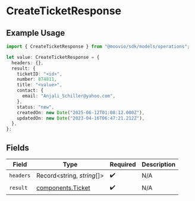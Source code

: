# CreateTicketResponse

## Example Usage

```typescript
import { CreateTicketResponse } from "@moovio/sdk/models/operations";

let value: CreateTicketResponse = {
  headers: {},
  result: {
    ticketID: "<id>",
    number: 874811,
    title: "<value>",
    contact: {
      email: "Anjali_Schiller@yahoo.com",
    },
    status: "new",
    createdOn: new Date("2025-06-12T01:08:12.000Z"),
    updatedOn: new Date("2023-04-16T06:47:21.212Z"),
  },
};
```

## Fields

| Field                                                  | Type                                                   | Required                                               | Description                                            |
| ------------------------------------------------------ | ------------------------------------------------------ | ------------------------------------------------------ | ------------------------------------------------------ |
| `headers`                                              | Record<string, *string*[]>                             | :heavy_check_mark:                                     | N/A                                                    |
| `result`                                               | [components.Ticket](../../models/components/ticket.md) | :heavy_check_mark:                                     | N/A                                                    |